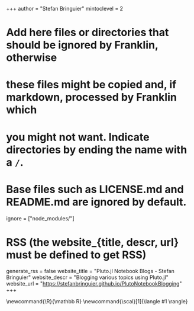 <!--
Add here global page variables to use throughout your website.
-->
+++
author = "Stefan Bringuier"
mintoclevel = 2

# Add here files or directories that should be ignored by Franklin, otherwise
# these files might be copied and, if markdown, processed by Franklin which
# you might not want. Indicate directories by ending the name with a `/`.
# Base files such as LICENSE.md and README.md are ignored by default.
ignore = ["node_modules/"]

# RSS (the website_{title, descr, url} must be defined to get RSS)
generate_rss =  false
website_title = "Pluto.jl Notebook Blogs - Stefan Bringuier"
website_descr = "Blogging various topics using Pluto.jl"
website_url   = "https://stefanbringuier.github.io/PlutoNotebookBlogging"
+++

<!--
Add here global latex commands to use throughout your pages.
-->
\newcommand{\R}{\mathbb R}
\newcommand{\scal}[1]{\langle #1 \rangle}
